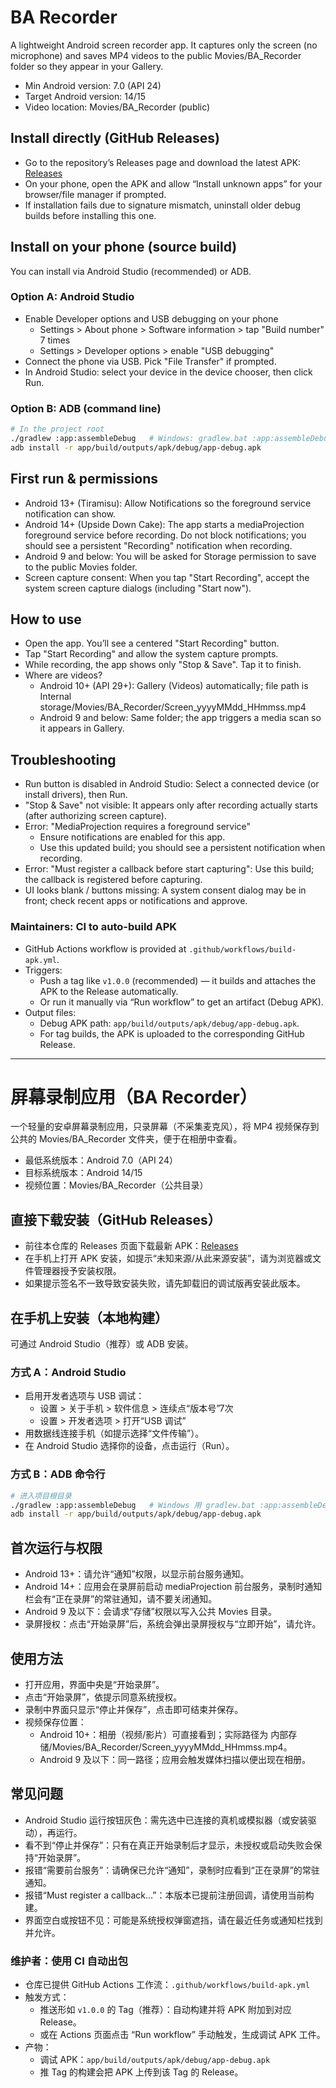 # BA Recorder

A lightweight Android screen recorder app. It captures only the screen (no microphone) and saves MP4 videos to the public Movies/BA_Recorder folder so they appear in your Gallery.

- Min Android version: 7.0 (API 24)
- Target Android version: 14/15
- Video location: Movies/BA_Recorder (public)

## Install directly (GitHub Releases)
- Go to the repository’s Releases page and download the latest APK: [Releases](../../releases)
- On your phone, open the APK and allow “Install unknown apps” for your browser/file manager if prompted.
- If installation fails due to signature mismatch, uninstall older debug builds before installing this one.

## Install on your phone (source build)

You can install via Android Studio (recommended) or ADB.

### Option A: Android Studio
- Enable Developer options and USB debugging on your phone
  - Settings > About phone > Software information > tap "Build number" 7 times
  - Settings > Developer options > enable "USB debugging"
- Connect the phone via USB. Pick "File Transfer" if prompted.
- In Android Studio: select your device in the device chooser, then click Run.

### Option B: ADB (command line)
```bash
# In the project root
./gradlew :app:assembleDebug   # Windows: gradlew.bat :app:assembleDebug
adb install -r app/build/outputs/apk/debug/app-debug.apk
```

## First run & permissions
- Android 13+ (Tiramisu): Allow Notifications so the foreground service notification can show.
- Android 14+ (Upside Down Cake): The app starts a mediaProjection foreground service before recording. Do not block notifications; you should see a persistent "Recording" notification when recording.
- Android 9 and below: You will be asked for Storage permission to save to the public Movies folder.
- Screen capture consent: When you tap "Start Recording", accept the system screen capture dialogs (including "Start now").

## How to use
- Open the app. You’ll see a centered "Start Recording" button.
- Tap "Start Recording" and allow the system capture prompts.
- While recording, the app shows only "Stop & Save". Tap it to finish.
- Where are videos?
  - Android 10+ (API 29+): Gallery (Videos) automatically; file path is Internal storage/Movies/BA_Recorder/Screen_yyyyMMdd_HHmmss.mp4
  - Android 9 and below: Same folder; the app triggers a media scan so it appears in Gallery.

## Troubleshooting
- Run button is disabled in Android Studio: Select a connected device (or install drivers), then Run.
- "Stop & Save" not visible: It appears only after recording actually starts (after authorizing screen capture).
- Error: "MediaProjection requires a foreground service"
  - Ensure notifications are enabled for this app.
  - Use this updated build; you should see a persistent notification when recording.
- Error: "Must register a callback before start capturing": Use this build; the callback is registered before capturing.
- UI looks blank / buttons missing: A system consent dialog may be in front; check recent apps or notifications and approve.

### Maintainers: CI to auto-build APK
- GitHub Actions workflow is provided at `.github/workflows/build-apk.yml`.
- Triggers:
  - Push a tag like `v1.0.0` (recommended) — it builds and attaches the APK to the Release automatically.
  - Or run it manually via “Run workflow” to get an artifact (Debug APK).
- Output files:
  - Debug APK path: `app/build/outputs/apk/debug/app-debug.apk`.
  - For tag builds, the APK is uploaded to the corresponding GitHub Release.

---

# 屏幕录制应用（BA Recorder）

一个轻量的安卓屏幕录制应用，只录屏幕（不采集麦克风），将 MP4 视频保存到公共的 Movies/BA_Recorder 文件夹，便于在相册中查看。

- 最低系统版本：Android 7.0（API 24）
- 目标系统版本：Android 14/15
- 视频位置：Movies/BA_Recorder（公共目录）

## 直接下载安装（GitHub Releases）
- 前往本仓库的 Releases 页面下载最新 APK：[Releases](../../releases)
- 在手机上打开 APK 安装，如提示“未知来源/从此来源安装”，请为浏览器或文件管理器授予安装权限。
- 如果提示签名不一致导致安装失败，请先卸载旧的调试版再安装此版本。

## 在手机上安装（本地构建）

可通过 Android Studio（推荐）或 ADB 安装。

### 方式 A：Android Studio
- 启用开发者选项与 USB 调试：
  - 设置 > 关于手机 > 软件信息 > 连续点“版本号”7次
  - 设置 > 开发者选项 > 打开“USB 调试”
- 用数据线连接手机（如提示选择“文件传输”）。
- 在 Android Studio 选择你的设备，点击运行（Run）。

### 方式 B：ADB 命令行
```bash
# 进入项目根目录
./gradlew :app:assembleDebug   # Windows 用 gradlew.bat :app:assembleDebug
adb install -r app/build/outputs/apk/debug/app-debug.apk
```

## 首次运行与权限
- Android 13+：请允许“通知”权限，以显示前台服务通知。
- Android 14+：应用会在录屏前启动 mediaProjection 前台服务，录制时通知栏会有“正在录屏”的常驻通知，请不要关闭通知。
- Android 9 及以下：会请求“存储”权限以写入公共 Movies 目录。
- 录屏授权：点击“开始录屏”后，系统会弹出录屏授权与“立即开始”，请允许。

## 使用方法
- 打开应用，界面中央是“开始录屏”。
- 点击“开始录屏”，依提示同意系统授权。
- 录制中界面只显示“停止并保存”，点击即可结束并保存。
- 视频保存位置：
  - Android 10+：相册（视频/影片）可直接看到；实际路径为 内部存储/Movies/BA_Recorder/Screen_yyyyMMdd_HHmmss.mp4。
  - Android 9 及以下：同一路径；应用会触发媒体扫描以便出现在相册。

## 常见问题
- Android Studio 运行按钮灰色：需先选中已连接的真机或模拟器（或安装驱动），再运行。
- 看不到“停止并保存”：只有在真正开始录制后才显示，未授权或启动失败会保持“开始录屏”。
- 报错“需要前台服务”：请确保已允许“通知”，录制时应看到“正在录屏”的常驻通知。
- 报错“Must register a callback…”：本版本已提前注册回调，请使用当前构建。
- 界面空白或按钮不见：可能是系统授权弹窗遮挡，请在最近任务或通知栏找到并允许。

### 维护者：使用 CI 自动出包
- 仓库已提供 GitHub Actions 工作流：`.github/workflows/build-apk.yml`
- 触发方式：
  - 推送形如 `v1.0.0` 的 Tag（推荐）：自动构建并将 APK 附加到对应 Release。
  - 或在 Actions 页面点击 “Run workflow” 手动触发，生成调试 APK 工件。
- 产物：
  - 调试 APK：`app/build/outputs/apk/debug/app-debug.apk`
  - 推 Tag 的构建会把 APK 上传到该 Tag 的 Release。
